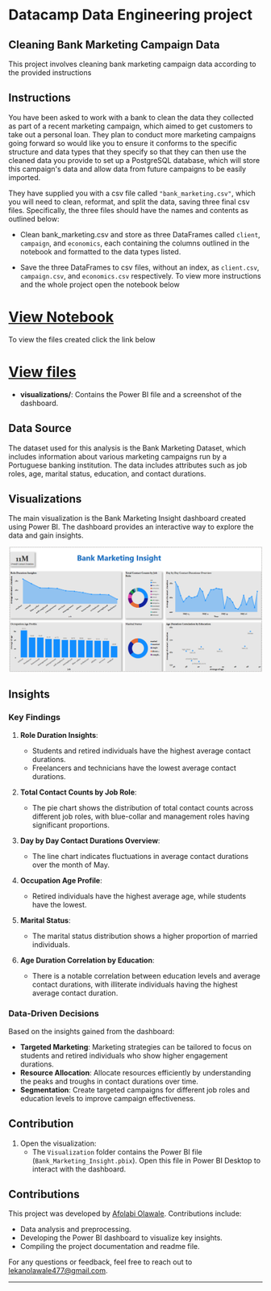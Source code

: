 # Datacamp Data Engineering project 
## Cleaning Bank Marketing Campaign Data
This project involves cleaning bank marketing campaign data according to the provided instructions 
## Instructions

You have been asked to work with a bank to clean the data they collected as part of a recent marketing campaign, which aimed to get customers to take out a personal loan. They plan to conduct more marketing campaigns going forward so would like you to ensure it conforms to the specific structure and data types that they specify so that they can then use the cleaned data you provide to set up a PostgreSQL database, which will store this campaign's data and allow data from future campaigns to be easily imported.

They have supplied you with a csv file called `"bank_marketing.csv"`, which you will need to clean, reformat, and split the data, saving three final csv files. Specifically, the three files should have the names and contents as outlined below:

+ Clean bank_marketing.csv and store as three DataFrames called `client`, `campaign`, and `economics`, each containing the columns outlined in the notebook and formatted to the data types listed.

+ Save the three DataFrames to csv files, without an index, as `client.csv`, `campaign.csv`, and `economics.csv` respectively.
To view more instructions  and the whole project open the notebook below 
# [View Notebook](https://github.com/WAKIOM/Cleaning-Marketing-Campaign-Data/blob/main/Bank-Marketing-Data-Cleaning-Project/notebook.ipynb)

To view the files created click the link below
# [View files](https://github.com/WAKIOM/Cleaning-Marketing-Campaign-Data/tree/main/Bank-Marketing-Data-Cleaning-Project)



- **visualizations/**: Contains the Power BI file and a screenshot of the dashboard.

## Data Source
The dataset used for this analysis is the Bank Marketing Dataset, which includes information about various marketing campaigns run by a Portuguese banking institution. The data includes attributes such as job roles, age, marital status, education, and contact durations.

## Visualizations
The main visualization is the Bank Marketing Insight dashboard created using Power BI. The dashboard provides an interactive way to explore the data and gain insights.

![Bank Marketing Insight](Visualization/image.png)

## Insights
### Key Findings
1. **Role Duration Insights**: 
    - Students and retired individuals have the highest average contact durations.
    - Freelancers and technicians have the lowest average contact durations.

2. **Total Contact Counts by Job Role**: 
    - The pie chart shows the distribution of total contact counts across different job roles, with blue-collar and management roles having significant proportions.

3. **Day by Day Contact Durations Overview**: 
    - The line chart indicates fluctuations in average contact durations over the month of May.

4. **Occupation Age Profile**: 
    - Retired individuals have the highest average age, while students have the lowest.

5. **Marital Status**:
    - The marital status distribution shows a higher proportion of married individuals.

6. **Age Duration Correlation by Education**:
    - There is a notable correlation between education levels and average contact durations, with illiterate individuals having the highest average contact duration.

### Data-Driven Decisions
Based on the insights gained from the dashboard:
- **Targeted Marketing**: Marketing strategies can be tailored to focus on students and retired individuals who show higher engagement durations.
- **Resource Allocation**: Allocate resources efficiently by understanding the peaks and troughs in contact durations over time.
- **Segmentation**: Create targeted campaigns for different job roles and education levels to improve campaign effectiveness.

## Contribution

1. Open the visualization:
    - The `Visualization` folder contains the Power BI file (`Bank_Marketing_Insight.pbix`). Open this file in Power BI Desktop to interact with the dashboard.

## Contributions
This project was developed by [Afolabi Olawale](https://github.com/walethewave). Contributions include:
- Data analysis and preprocessing.
- Developing the Power BI dashboard to visualize key insights.
- Compiling the project documentation and readme file.

For any questions or feedback, feel free to reach out to [lekanolawale477@gmail.com](mailto:lekanolawale477@gmail.com).

---

